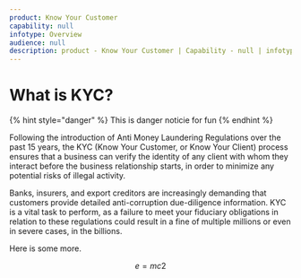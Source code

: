 ```yaml
---
product: Know Your Customer
capability: null
infotype: Overview
audience: null
description: product - Know Your Customer | Capability - null | infotype - Overview | audience- null
---
```


# What is KYC?
{% hint style="danger" %}
This is danger noticie for fun
{% endhint %}

Following the introduction of Anti Money Laundering Regulations over the past 15 years, the KYC \(Know Your Customer, or Know Your Client\) process ensures that a business can verify the identity of any client with whom they interact before the business relationship starts, in order to minimize any potential risks of illegal activity.

Banks, insurers, and export creditors are increasingly demanding that customers provide detailed anti-corruption due-diligence information. KYC is a vital task to perform, as a failure to meet your fiduciary obligations in relation to these regulations could result in a fine of multiple millions or even in severe cases, in the billions.

Here is some more.

$$
e=mc 2
$$

